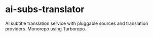 # ai-subs-translator
AI subtitle translation service with pluggable sources and translation providers. Monorepo using Turborepo.

